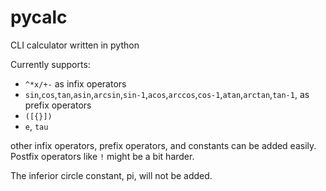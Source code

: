 # pycalc
CLI calculator written in python

Currently supports:  
- `^*x/+-` as infix operators
- `sin`,`cos`,`tan`,`asin`,`arcsin`,`sin-1`,`acos`,`arccos`,`cos-1`,`atan`,`arctan`,`tan-1`, as prefix operators
- `([{}])`
- `e`, `tau`

other infix operators, prefix operators, and constants can be added easily. Postfix operators like `!` might be a bit harder.

The inferior circle constant, pi, will not be added.
